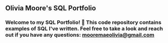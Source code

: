 ## **Olivia Moore's SQL Portfolio**

### Welcome to my SQL Portfolio! 🎨 This code repository contains examples of SQL I've written. Feel free to take a look and reach out if you have any questions: mooremaeolivia@gmail.com
